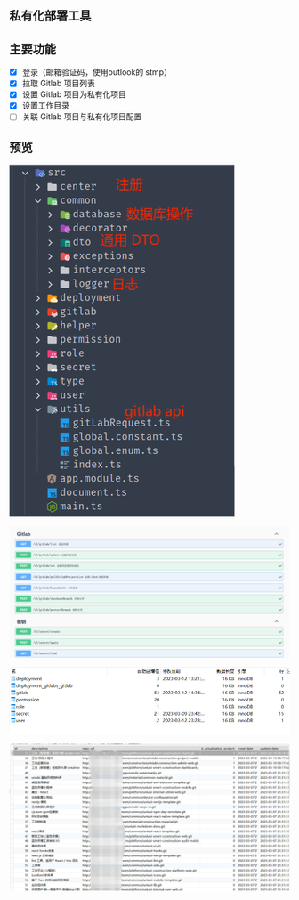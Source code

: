 ## 私有化部署工具

## 主要功能

- [x] 登录（邮箱验证码，使用outlook的 stmp）
- [x] 拉取 Gitlab 项目列表
- [x] 设置 Gitlab 项目为私有化项目
- [x] 设置工作目录
- [ ] 关联 Gitlab 项目与私有化项目配置

## 预览

![MySql 表](./doc/img/project.png)

![MySql 表](./doc/img/api.png)

![MySql 表](./doc/img/mysql.png)

![MySql 表](./doc/img/gitlab.png)
